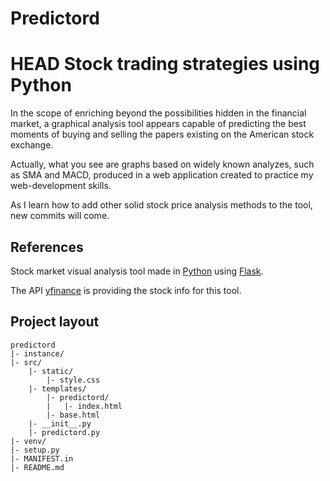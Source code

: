 # Predictord
HEAD
Stock trading strategies using Python
=======

In the scope of enriching beyond the possibilities hidden in the financial market, a graphical analysis tool appears capable of predicting the best moments of buying and selling the papers existing on the American stock exchange.

Actually, what you see are graphs based on widely known analyzes, such as SMA and MACD, produced in a web application created to practice my web-development skills.

As I learn how to add other solid stock price analysis methods to the tool, new commits will come.

## References
Stock market visual analysis tool made in [Python](https://www.python.org/) using [Flask](https://flask.palletsprojects.com/en/1.1.x/).

The API [yfinance](https://pypi.org/project/yfinance/) is providing the stock info for this tool.

## Project layout
    predictord
    |- instance/
    |- src/
        |- static/
            |- style.css
        |- templates/
            |- predictord/
            |   |- index.html
            |- base.html
        |- __init__.py
        |- predictord.py
    |- venv/
    |- setup.py
    |- MANIFEST.in
    |- README.md
